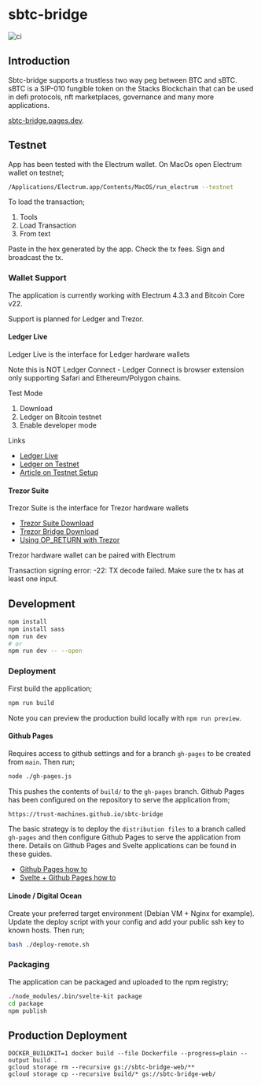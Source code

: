 # sbtc-bridge

![ci](https://github.com/Trust-Machines/sbtc-bridge)


## Introduction

Sbtc-bridge supports a trustless two way peg between BTC and sBTC.
sBTC is a SIP-010 fungible token on the Stacks Blockchain that can be used in
defi protocols, nft marketplaces, governance and many more applications.

[sbtc-bridge.pages.dev](https://sbtc-bridge.pages.dev).

## Testnet

App has been tested with the Electrum wallet. On MacOs open Electrum wallet on testnet;

```bash
/Applications/Electrum.app/Contents/MacOS/run_electrum --testnet
```

To load the transaction;

1. Tools
2. Load Transaction
3. From text

Paste in the hex generated by the app. Check the tx fees. Sign and broadcast the tx.

### Wallet Support

The application is currently working with Electrum 4.3.3 and Bitcoin Core v22.

Support is planned for Ledger and Trezor.

#### Ledger Live

Ledger Live is the interface for Ledger hardware wallets

Note this is NOT Ledger Connect - Ledger Connect is  browser extension only supporting Safari and Ethereum/Polygon chains.

Test Mode

1. Download
2. Ledger on Bitcoin testnet
3. Enable developer mode

Links

- [Ledger Live](https://www.ledger.com/ledger-live)
- [Ledger on Testnet](https://developers.ledger.com/docs/non-dapp/howto/test/)
- [Article on Testnet Setup](https://coinguides.org/ledger-testnet/)

#### Trezor Suite

Trezor Suite is the interface for Trezor hardware wallets

- [Trezor Suite Download](https://trezor.io/trezor-suite)
- [Trezor Bridge Download](https://suite.trezor.io/web/bridge/)
- [Using OP_RETURN with Trezor](https://trezor.io/learn/a/use-op_return-in-trezor-suite-app)

Trezor hardware wallet can be paired with Electrum

Transaction signing error: -22: TX decode failed. Make sure the tx has at least one input.

## Development

```bash
npm install
npm install sass
npm run dev
# or
npm run dev -- --open
```

### Deployment

First build the application;

```bash
npm run build
```

Note you can preview the production build locally with `npm run preview`.

#### Github Pages

Requires access to github settings and for a branch `gh-pages` to be created from `main`.
Then run;

```bash
node ./gh-pages.js
```

This pushes the contents of `build/` to the `gh-pages` branch. Github Pages
has been configured on the repository to serve the application from;

```bash
https://trust-machines.github.io/sbtc-bridge
```

The basic strategy is to deploy the `distribution files` to a branch called `gh-pages` and then configure Github Pages to serve the application from there. Details on Github Pages and Svelte
applications can be found in these guides.

- [Github Pages how to](https://docs.github.com/en/pages)
- [Svelte + Github Pages how to](https://github.com/sveltejs/kit/tree/master/packages/adapter-static#spa-mode)

#### Linode / Digital Ocean

Create your preferred target environment (Debian VM + Nginx for example).
Update the deploy script with your config and add your public ssh key to known hosts.
Then run;

```bash
bash ./deploy-remote.sh
```

### Packaging

The application can be packaged and uploaded to the npm registry;

```bash
./node_modules/.bin/svelte-kit package
cd package
npm publish
```

## Production Deployment
```
DOCKER_BUILDKIT=1 docker build --file Dockerfile --progress=plain --output build .
gcloud storage rm --recursive gs://sbtc-bridge-web/**
gcloud storage cp --recursive build/* gs://sbtc-bridge-web/
```